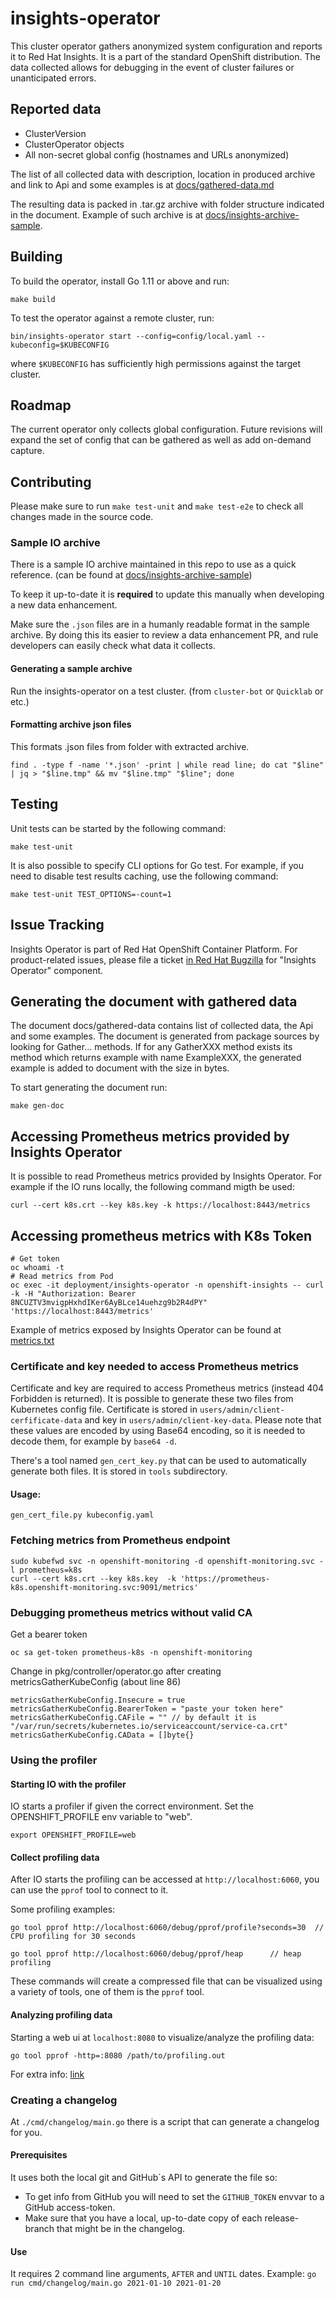 # insights-operator

This cluster operator gathers anonymized system configuration and reports it to Red Hat Insights. It is a part of the standard OpenShift distribution. The data collected allows for debugging in the event of cluster failures or unanticipated errors.

## Reported data

* ClusterVersion
* ClusterOperator objects
* All non-secret global config (hostnames and URLs anonymized)

The list of all collected data with description, location in produced archive and link to Api and some examples is at [docs/gathered-data.md](docs/gathered-data.md)

The resulting data is packed in .tar.gz archive with folder structure indicated in the document. Example of such archive is at [docs/insights-archive-sample](docs/insights-archive-sample).

## Building

To build the operator, install Go 1.11 or above and run:

    make build

To test the operator against a remote cluster, run:

    bin/insights-operator start --config=config/local.yaml --kubeconfig=$KUBECONFIG

where `$KUBECONFIG` has sufficiently high permissions against the target cluster.

## Roadmap

The current operator only collects global configuration. Future revisions will expand the set of config that can be gathered as well as add on-demand capture.

## Contributing

Please make sure to run `make test-unit` and `make test-e2e` to check all changes made in the source code.

### Sample IO archive
There is a sample IO archive maintained in this repo to use as a quick reference. (can be found at [docs/insights-archive-sample](https://github.com/openshift/insights-operator/tree/master/docs/insights-archive-sample))

To keep it up-to-date it is **required** to update this manually when developing a new data enhancement.

Make sure the `.json` files are in a humanly readable format in the sample archive.
By doing this its easier to review a data enhancement PR, and rule developers can easily check what data it collects. 

#### Generating a sample archive
Run the insights-operator on a test cluster.  (from `cluster-bot` or `Quicklab` or etc.) 

#### Formatting archive json files
This formats .json files from folder with extracted archive.
```
find . -type f -name '*.json' -print | while read line; do cat "$line" | jq > "$line.tmp" && mv "$line.tmp" "$line"; done
```


## Testing

Unit tests can be started by the following command:

    make test-unit

It is also possible to specify CLI options for Go test. For example, if you need to disable test results caching, use the following command:

    make test-unit TEST_OPTIONS=-count=1

## Issue Tracking

Insights Operator is part of Red Hat OpenShift Container Platform. For product-related issues, please
file a ticket [in Red Hat Bugzilla](https://bugzilla.redhat.com/enter_bug.cgi?product=OpenShift%20Container%20Platform&component=Insights%20Operator) for "Insights Operator" component.

## Generating the document with gathered data
The document docs/gathered-data contains list of collected data, the Api and some examples. The document is generated from package sources by looking for Gather... methods.
If for any GatherXXX method exists its method which returns example with name ExampleXXX, the generated example is added to document with the size in bytes.


To start generating the document run:
```
make gen-doc
```

## Accessing Prometheus metrics provided by Insights Operator

It is possible to read Prometheus metrics provided by Insights Operator. For example if the IO runs locally, the following command migth be used:

``
curl --cert k8s.crt --key k8s.key -k https://localhost:8443/metrics
``

## Accessing prometheus metrics with K8s Token
```
# Get token
oc whoami -t
# Read metrics from Pod
oc exec -it deployment/insights-operator -n openshift-insights -- curl -k -H "Authorization: Bearer 8NCUZTV3mvigpHxhdIKer6AyBLce14uehzg9b2R4dPY" 'https://localhost:8443/metrics'
```
Example of metrics exposed by Insights Operator can be found at [metrics.txt](docs/metrics.txt)

### Certificate and key needed to access Prometheus metrics

Certificate and key are required to access Prometheus metrics (instead 404 Forbidden is returned). It is possible to generate these two files from Kubernetes config file. Certificate is stored in `users/admin/client-cerfificate-data` and key in `users/admin/client-key-data`. Please note that these values are encoded by using Base64 encoding, so it is needed to decode them, for example by `base64 -d`.

There's a tool named `gen_cert_key.py` that can be used to automatically generate both files. It is stored in `tools` subdirectory.

#### Usage:

```
gen_cert_file.py kubeconfig.yaml
```

### Fetching metrics from Prometheus endpoint

```
sudo kubefwd svc -n openshift-monitoring -d openshift-monitoring.svc -l prometheus=k8s
curl --cert k8s.crt --key k8s.key  -k 'https://prometheus-k8s.openshift-monitoring.svc:9091/metrics'
```

### Debugging prometheus metrics without valid CA

Get a bearer token
```
oc sa get-token prometheus-k8s -n openshift-monitoring
```
Change in pkg/controller/operator.go after creating metricsGatherKubeConfig (about line 86)
```
metricsGatherKubeConfig.Insecure = true
metricsGatherKubeConfig.BearerToken = "paste your token here"
metricsGatherKubeConfig.CAFile = "" // by default it is "/var/run/secrets/kubernetes.io/serviceaccount/service-ca.crt"
metricsGatherKubeConfig.CAData = []byte{}
```

### Using the profiler

#### Starting IO with the profiler
IO starts a profiler if given the correct environment.
Set the OPENSHIFT_PROFILE env variable to "web".
```
export OPENSHIFT_PROFILE=web
```

#### Collect profiling data
After IO starts the profiling can be accessed at `http://localhost:6060`, you can use the `pprof` tool to connect to it.

Some profiling examples:
```
go tool pprof http://localhost:6060/debug/pprof/profile?seconds=30  // CPU profiling for 30 seconds
```
```
go tool pprof http://localhost:6060/debug/pprof/heap      // heap profiling
```
These commands will create a compressed file that can be visualized using a variety of tools, one of them is the `pprof` tool.

#### Analyzing profiling data
Starting a web ui at `localhost:8080` to visualize/analyze the profiling data:
```
go tool pprof -http=:8080 /path/to/profiling.out
```
For extra info:
[link](https://jvns.ca/blog/2017/09/24/profiling-go-with-pprof/)


### Creating a changelog
At `./cmd/changelog/main.go` there is a script that can generate a changelog for you.

#### Prerequisites
It uses both the local git and GitHub`s API to generate the file so:
- To get info from GitHub you will need to set the `GITHUB_TOKEN` envvar to a GitHub access-token.
- Make sure that you have a local, up-to-date copy of each release-branch that might be in the changelog.

#### Use
It requires 2 command line arguments, `AFTER` and `UNTIL` dates.
Example: `go run cmd/changelog/main.go 2021-01-10 2021-01-20`